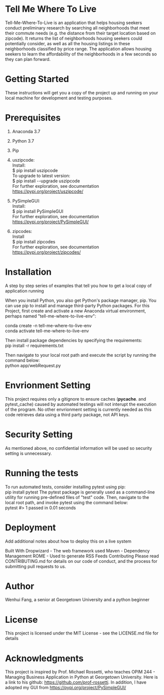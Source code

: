 # Tell Me Where To Live

Tell-Me-Where-To-Live is an application that helps housing seekers conduct preliminary research by searching all neighborhoods that meet their commute needs (e.g. the distance from their target location based on zipcode). It returns the list of neighborhoods housing seekers could potentially consider, as well as all the housing listings in these neighborhoods classified by price range. The application allows housing seekers to learn the affordability of the neighborhoods in a few seconds so they can plan forward.

# Getting Started
These instructions will get you a copy of the project up and running on your local machine for development and testing purposes. 

# Prerequisites
1. Anaconda 3.7
2. Python 3.7
3. Pip
4. uszipcode: 
  <br />Install:
  <br />$ pip install uszipcode
  <br />To upgrade to latest version:
  <br />$ pip install --upgrade uszipcode
  <br />For further exploration, see documentation 
  <br />https://pypi.org/project/uszipcode/
5. PySimpleGUI: 
  <br />Install:
  <br />$ pip install PySimpleGUI
  <br />For further exploration, see documentation 
  <br />https://pypi.org/project/PySimpleGUI/

6. zipcodes: 
  <br />Install
  <br />$ pip install zipcodes
  <br />For further exploration, see documentation 
  <br />https://pypi.org/project/zipcodes/
  
# Installation
A step by step series of examples that tell you how to get a local copy of application running

When you install Python, you also get Python's package manager, pip. You can use pip to install and manage third-party Python packages.
For this Project, first create and activate a new Anaconda virtual environment, perhaps named "tell-me-where-to-live-env":

conda create -n tell-me-where-to-live-env
<br />conda activate tell-me-where-to-live-env

Then install package dependencies by specifying the requirements:
<br />pip install -r requirements.txt

Then navigate to your local root path and execute the script by running the command below:
<br />python app/webRequest.py 

# Envrionment Setting
This project requires only a gitignore to ensure caches (__pycache__. and pytest_cache) caused by automated testings will not interupt the execution of the program. No other envrionment setting is currently needed as this code retrieves data using a third party package, not API keys.

# Security Setting
As mentioned above, no confidential information will be used so security setting is unnecessary. 

# Running the tests
To run automated tests, consider installing pytest using pip:
<br />pip install pytest
The pytest package is generally used as a command-line utility for running pre-defined files of "test" code.
Then, navigate to the local root path, and invoke pytest using the command below:
<br />pytest #> 1 passed in 0.01 seconds

# Deployment
Add additional notes about how to deploy this on a live system

Built With
Dropwizard - The web framework used
Maven - Dependency Management
ROME - Used to generate RSS Feeds
Contributing
Please read CONTRIBUTING.md for details on our code of conduct, and the process for submitting pull requests to us.

# Author
Wenhui Fang, a senior at Georgetown University and a python beginner 

# License
This project is licensed under the MIT License - see the LICENSE.md file for details

# Acknowledgments
This project is inspired by Prof. Michael Rossetti, who teaches OPIM 244 - Managing Business Application in Python at Georgetown University. Here is a link to his github: https://github.com/prof-rossetti. In addition, I have adopted my GUI from https://pypi.org/project/PySimpleGUI/
